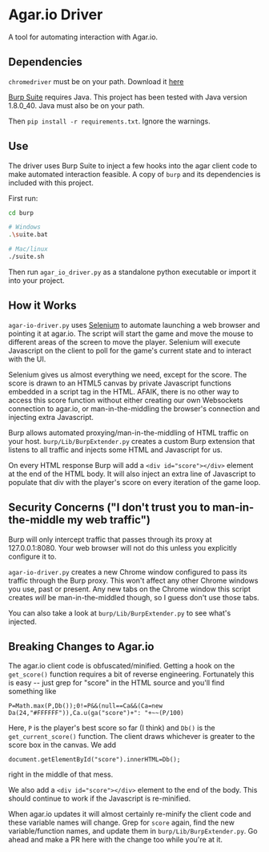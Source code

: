 # Agar.io Driver
A tool for automating interaction with Agar.io.

## Dependencies
`chromedriver` must be on your path. Download it [here](https://sites.google.com/a/chromium.org/chromedriver/)

[Burp Suite](https://portswigger.net/burp/) requires Java. This project has been tested with Java version 1.8.0_40. Java must also be on your path.

Then `pip install -r requirements.txt`. Ignore the warnings.

## Use
The driver uses Burp Suite to inject a few hooks into the agar client code to make automated interaction feasible. A copy of `burp` and its dependencies is included with this project.

First run:

```bash
cd burp

# Windows
.\suite.bat

# Mac/linux
./suite.sh
```

Then run `agar_io_driver.py` as a standalone python executable or import it into your project.

## How it Works
`agar-io-driver.py` uses [Selenium](http://www.seleniumhq.org/) to automate launching a web browser and pointing it at agar.io. The script will start the game and move the mouse to different areas of the screen to move the player. Selenium will execute Javascript on the client to poll for the game's current state and to interact with the UI.

Selenium gives us almost everything we need, except for the score. The score is drawn to an HTML5 canvas by private Javascript functions embedded in a script tag in the HTML. AFAIK, there is no other way to access this score function without either creating our own Websockets connection to agar.io, or man-in-the-middling the browser's connection and injecting extra Javascript.

Burp allows automated proxying/man-in-the-middling of HTML traffic on your host. `burp/Lib/BurpExtender.py` creates a custom Burp extension that listens to all traffic and injects some HTML and Javascript for us.

On every HTML response Burp will add a `<div id="score"></div>` element at the end of the HTML body. It will also inject an extra line of Javascript to populate that div with the player's score on every iteration of the game loop.

## Security Concerns ("I don't trust you to man-in-the-middle my web traffic")
Burp will only intercept traffic that passes through its proxy at 127.0.0.1:8080. Your web browser will
not do this unless you explicitly configure it to.

`agar-io-driver.py` creates a new Chrome window configured to pass its traffic through the Burp proxy. This won't affect any other Chrome windows you use, past or present. Any new tabs on the Chrome window this script creates _will_ be man-in-the-middled though, so I guess don't use those tabs.

You can also take a look at `burp/Lib/BurpExtender.py` to see what's injected.

## Breaking Changes to Agar.io
The agar.io client code is obfuscated/minified. Getting a hook on the `get_score()` function requires a bit of reverse engineering. Fortunately this is easy -- just grep for "score" in the HTML source and you'll find something like

```
P=Math.max(P,Db());0!=P&&(null==Ca&&(Ca=new Da(24,"#FFFFFF")),Ca.u(ga("score")+": "+~~(P/100)
```

Here, `P` is the player's best score so far (I think) and `Db()` is the `get_current_score()` function. The client draws whichever is greater to the score box in the canvas. We add

```
document.getElementById("score").innerHTML=Db();
```

right in the middle of that mess.

We also add a `<div id="score"></div>` element to the end of the body. This should continue to work if the Javascript is re-minified.

When agar.io updates it will almost certainly re-minify the client code and these variable names will change. Grep for `score` again, find the new variable/function names, and update them in `burp/Lib/BurpExtender.py`. Go ahead and make a PR here with the change too while you're at it.
